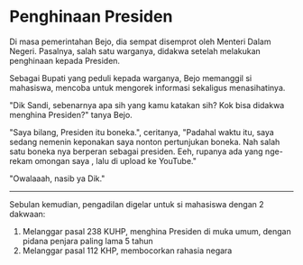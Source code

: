 # Penghinaan Presiden





Di masa pemerintahan Bejo, dia sempat disemprot oleh Menteri Dalam Negeri. Pasalnya, salah satu warganya, didakwa setelah melakukan penghinaan kepada Presiden.

Sebagai Bupati yang peduli kepada warganya, Bejo memanggil si mahasiswa, mencoba untuk mengorek informasi sekaligus menasihatinya.

"Dik Sandi, sebenarnya apa sih yang kamu katakan sih? Kok bisa didakwa menghina Presiden?" tanya Bejo.

"Saya bilang, Presiden itu boneka.", ceritanya, "Padahal waktu itu, saya sedang nemenin keponakan saya nonton pertunjukan boneka. Nah salah satu boneka nya berperan sebagai presiden. Eeh, rupanya ada yang nge-rekam omongan saya , lalu di upload ke YouTube."

"Owalaaah, nasib ya Dik."

***

Sebulan kemudian, pengadilan digelar untuk si mahasiswa dengan 2 dakwaan:

1. Melanggar pasal 238 KUHP, menghina Presiden di muka umum, dengan pidana penjara paling lama 5 tahun
2. Melanggar pasal 112 KHP, membocorkan rahasia negara